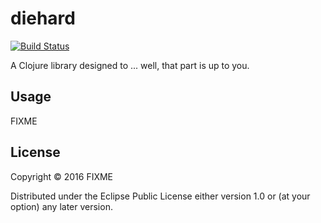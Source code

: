 # diehard

[![Build Status](https://travis-ci.org/sunng87/diehard.svg?branch=master)](https://travis-ci.org/sunng87/diehard)

A Clojure library designed to ... well, that part is up to you.

## Usage

FIXME

## License

Copyright © 2016 FIXME

Distributed under the Eclipse Public License either version 1.0 or (at
your option) any later version.
